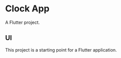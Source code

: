 # Clock App

A Flutter project.

## UI

This project is a starting point for a Flutter application.

